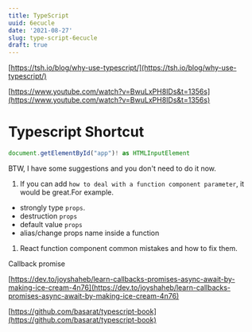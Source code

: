 ```yaml
---
title: TypeScript
uuid: 6ecucle
date: '2021-08-27'
slug: type-script-6ecucle
draft: true
---
```


[https://tsh.io/blog/why-use-typescript/](https://tsh.io/blog/why-use-typescript/)

[https://www.youtube.com/watch?v=BwuLxPH8IDs&t=1356s](https://www.youtube.com/watch?v=BwuLxPH8IDs&t=1356s)

# Typescript Shortcut

```jsx
document.getElementById("app")! as HTMLInputElement
```

BTW, I have some suggestions and you don't need to do it now.

1. If you can add `how to deal with a function component parameter`, it would be great.For example.
- strongly type `props`.
- destruction `props`
- default value `props`
- alias/change props name inside a function
1. React function component common mistakes and how to fix them.


Callback promise

[https://dev.to/joyshaheb/learn-callbacks-promises-async-await-by-making-ice-cream-4n76](https://dev.to/joyshaheb/learn-callbacks-promises-async-await-by-making-ice-cream-4n76)

[https://github.com/basarat/typescript-book](https://github.com/basarat/typescript-book)
